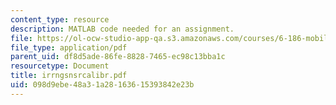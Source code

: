 ```yaml
---
content_type: resource
description: MATLAB code needed for an assignment.
file: https://ol-ocw-studio-app-qa.s3.amazonaws.com/courses/6-186-mobile-autonomous-systems-laboratory-january-iap-2005/098d9ebe48a31a28163615393842e23b_irrngsnsrcalibr.pdf
file_type: application/pdf
parent_uid: df8d5ade-86fe-8828-7465-ec98c13bba1c
resourcetype: Document
title: irrngsnsrcalibr.pdf
uid: 098d9ebe-48a3-1a28-1636-15393842e23b
---
```

